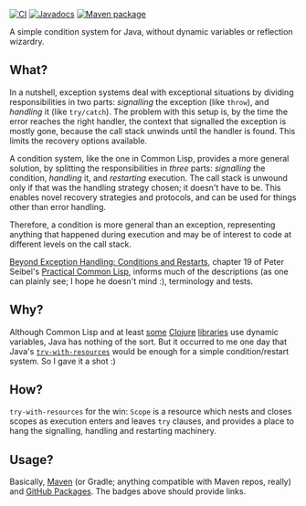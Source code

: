 [![CI](https://github.com/hanjos/conditio-java/actions/workflows/ci.yml/badge.svg?branch=main)](https://github.com/hanjos/conditio-java/actions/workflows/ci.yml) [![Javadocs](https://img.shields.io/static/v1?label=Javadocs&message=0.1.0&color=informational&logo=read-the-docs)][vLatest] [![Maven package](https://img.shields.io/static/v1?label=Maven&message=0.1.0&color=orange&logo=apache-maven)](https://github.com/hanjos/conditio-java/packages/1543701)

A simple condition system for Java, without dynamic variables or reflection wizardry.

## What?

In a nutshell, exception systems deal with exceptional situations by dividing responsibilities in two parts:
_signalling_ the exception (like `throw`), and _handling_ it (like `try/catch`).
The problem with this setup is, by the time the error reaches the right handler, the context that signalled the
exception is mostly gone, because the call stack unwinds until the handler is found. This limits the recovery options
available.

A condition system, like the one in Common Lisp, provides a more general solution, by splitting the responsibilities
in _three_ parts: _signalling_ the condition, _handling_ it, and _restarting_ execution. The call stack is unwound only
if that was the handling strategy chosen; it doesn't have to be. This enables novel recovery strategies and protocols,
and can be used for things other than error handling.

Therefore, a condition is more general than an exception, representing anything that happened during execution and may
be of interest to code at different levels on the call stack.

[Beyond Exception Handling: Conditions and Restarts][beh-cl], chapter 19 of Peter Seibel's
[Practical Common Lisp][pract-cl], informs much of the descriptions (as one can plainly see; I hope he doesn't mind :),
terminology and tests.

## Why?

Although Common Lisp and at
least [some](https://github.com/clojureman/special) [Clojure](https://github.com/pangloss/pure-conditioning) [libraries](https://github.com/bwo/conditions)
use dynamic variables, Java has nothing of the sort. But it occurred to me one day that
Java's [`try-with-resources`](https://docs.oracle.com/javase/tutorial/essential/exceptions/tryResourceClose.html) would
be enough for a simple condition/restart system. So I gave it a shot :)

## How?

`try-with-resources` for the win: `Scope` is a resource which nests and closes scopes as execution enters and
leaves `try` clauses, and provides a place to hang the signalling, handling and restarting machinery.

## Usage?

Basically, [Maven](https://maven.apache.org/) (or Gradle; anything compatible with Maven repos, really)
and [GitHub Packages](https://docs.github.com/en/packages/guides/configuring-apache-maven-for-use-with-github-packages).
The badges above should provide links.

[beh-cl]: https://gigamonkeys.com/book/beyond-exception-handling-conditions-and-restarts.html

[pract-cl]: https://gigamonkeys.com/book/

[vLatest]: https://sbrubbles.org/conditio-java/docs/0.1.0/apidocs/index.html
